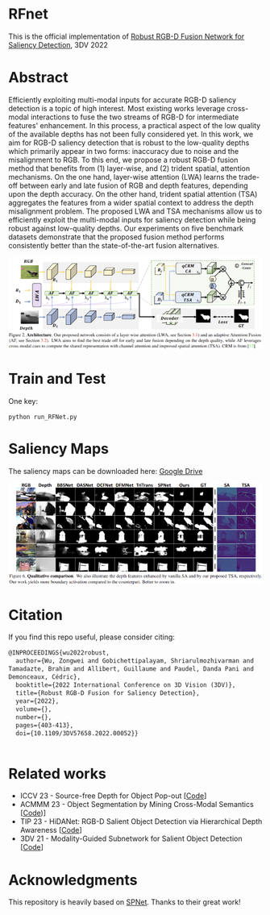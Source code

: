 # RFnet

This is the official implementation of [Robust RGB-D Fusion Network for Saliency Detection](https://arxiv.org/pdf/2208.01762.pdf), 3DV 2022

# Abstract

Efficiently exploiting multi-modal inputs for accurate RGB-D saliency detection is a topic of high interest. Most existing works leverage cross-modal interactions to fuse the two streams of RGB-D for intermediate features' enhancement. In this process, a practical aspect of the low quality of the available depths has not been fully considered yet. In this work, we aim for RGB-D saliency detection that is robust to the low-quality depths which primarily appear in two forms: inaccuracy due to noise and the misalignment to RGB.  To this end, we propose a robust RGB-D fusion method that benefits from  (1) layer-wise, and (2) trident spatial, attention mechanisms. On the one hand, layer-wise attention (LWA) learns the trade-off between early and late fusion of RGB and depth features, depending upon the depth accuracy. On the other hand, trident spatial attention (TSA) aggregates the features from a wider spatial context to address the depth misalignment problem. 
The proposed LWA and TSA mechanisms allow us to efficiently exploit the multi-modal inputs for saliency detection while being robust against low-quality depths. Our experiments on five benchmark datasets demonstrate that the proposed fusion method performs consistently better than the state-of-the-art fusion alternatives. 

![Graphical Abstract](https://github.com/Zongwei97/RFnet/blob/main/Imgs/abstract.png)
# Train and Test

One key: 

```
python run_RFNet.py
```


# Saliency Maps

The saliency maps can be downloaded here: [Google Drive](https://drive.google.com/file/d/1efZfbZ11L2cBs5Mwnt1awwHjFuiy-1DQ/view?usp=sharing)

![Qualitative Comparison](https://github.com/Zongwei97/RFnet/blob/main/Imgs/qualitative.png)


# Citation

If you find this repo useful, please consider citing:

```
@INPROCEEDINGS{wu2022robust,
  author={Wu, Zongwei and Gobichettipalayam, Shriarulmozhivarman and Tamadazte, Brahim and Allibert, Guillaume and Paudel, Danda Pani and Demonceaux, Cédric},
  booktitle={2022 International Conference on 3D Vision (3DV)}, 
  title={Robust RGB-D Fusion for Saliency Detection}, 
  year={2022},
  volume={},
  number={},
  pages={403-413},
  doi={10.1109/3DV57658.2022.00052}}
  
```

# Related works
- ICCV 23 - Source-free Depth for Object Pop-out [[Code]( https://github.com/Zongwei97/PopNet)]
- ACMMM 23 - Object Segmentation by Mining Cross-Modal Semantics [[Code](https://github.com/Zongwei97/XMSNet))]
- TIP 23 - HiDANet: RGB-D Salient Object Detection via Hierarchical Depth Awareness [[Code](https://github.com/Zongwei97/HIDANet)]
- 3DV 21 - Modality-Guided Subnetwork for Salient Object Detection [[Code](https://github.com/Zongwei97/MGSnet)]


# Acknowledgments
This repository is heavily based on [SPNet](https://github.com/taozh2017/SPNet). Thanks to their great work!


